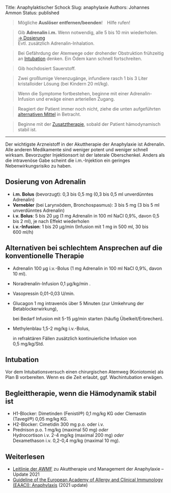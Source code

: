 Title: Anaphylaktischer Schock
Slug: anaphylaxie
Authors: Johannes Ammon
Status: published

> Mögliche <strong>Auslöser entfernen/&ZeroWidthSpace;beenden</strong>!&emsp;Hilfe&nbsp;rufen!

> Gib **Adrenalin i.m.** Wenn notwendig, alle 5 bis 10&nbsp;min wiederholen. [&rarr;&nbsp;Dosierung](#dosis) <br/>
> Evtl. zusätzlich Adrenalin-Inhalation.

> Bei Gefährdung der Atemwege oder drohender Obstruktion frühzeitig an [Intubation](#intubation) denken. Ein Ödem kann schnell fortschreiten.

> Gib hochdosiert Sauerstoff.

> Zwei großlumige Venenzugänge, infundiere rasch 1 bis 3 Liter kristalloider Lösung (bei Kindern 20&nbsp;ml/kg).

> Wenn die Symptome fortbestehen, beginne mit einer Adrenalin-Infusion und erwäge einen arteriellen Zugang.

> Reagiert der Patient immer noch nicht, ziehe die unten aufgeführten [alternativen Mittel](#alternativen) in Betracht.

> Beginne mit der [Zusatztherapie](#zusatz), sobald der Patient hämodynamisch stabil ist.

<hr/>
Der wichtigste Arzneistoff in der Akuttherapie der Anaphylaxie ist Adrenalin. Alle anderen Medikamente sind weniger potent und weniger schnell wirksam. Bevorzugter Injektionsort ist der laterale Oberschenkel. Anders als die intravenöse Gabe scheint die i.m.-Injektion ein geringes Nebenwirkungsrisiko zu haben.

## Dosierung von Adrenalin<span id="dosis"></span>

- **i.m. Bolus** (bevorzugt): 0,3 bis 0,5&nbsp;mg (0,3 bis 0,5&nbsp;ml unverdünntes Adrenalin)
- **Vernebler** (bei Larynxödem, Bronchospasmus): 3 bis 5&nbsp;mg (3 bis 5&nbsp;ml unverdünntes Adrenalin)
- **i.v. Bolus**: 5 bis 20&nbsp;µg (1&nbsp;mg Adrenalin in 100&nbsp;ml NaCl 0,9%, davon 0,5 bis 2&nbsp;ml), je nach Effekt wiederholen
- **i.v.-Infusion**: 1 bis 20&nbsp;µg/min (Infusion mit 1&nbsp;mg in 500&nbsp;ml, 30 bis 600&nbsp;ml/h)

## Alternativen bei schlechtem Ansprechen auf die konventionelle Therapie<span id="alternativen"></span>

- Adrenalin 100&nbsp;µg i.v.-Bolus (1&nbsp;mg Adrenalin in 100&nbsp;ml NaCl 0,9%, davon 10&nbsp;ml).
- Noradrenalin-Infusion <a class="doselink"
    data-substanz="Noradrenalin"
    data-dosierung="0.1">
    0,1&nbsp;µg/kg/min
</a>.
- Vasopressin 0,01-0,03&nbsp;U/min.
- Glucagon 1&nbsp;mg intravenös über 5&nbsp;Minuten (zur Umkehrung der Betablockerwirkung),

    bei Bedarf Infusion mit 5-15&nbsp;µg/min starten (häufig Übelkeit/Erbrechen).

- Methylenblau 1,5-2&nbsp;mg/kg i.v.-Bolus,

    in refraktären Fällen zusätzlich kontinuierliche Infusion von 0,5&nbsp;mg/kg/Std.

## <span id="intubation">Intubation</span>

Vor dem Intubationsversuch einen chirurgischen Atemweg (Koniotomie) als Plan B vorbereiten. Wenn es die Zeit erlaubt, ggf. Wachintubation erwägen.

## Begleittherapie, wenn die Hämodynamik stabil ist<span id="zusatz"></span>

- H1-Blocker: Dimetinden (Fenistil&reg;) 0,1&nbsp;mg/kg KG oder Clemastin (Tavegil&reg;) 0,05&nbsp;mg/kg KG.
- H2-Blocker: Cimetidin 300&nbsp;mg p.o. oder i.v.
- Prednison p.o. 1&nbsp;mg/kg (maximal 50&nbsp;mg) *oder*<br>
  Hydrocortison i.v. 2-4&nbsp;mg/kg (maximal 200&nbsp;mg) *oder*<br>
  Dexamethason i.v. 0,2-0,4&nbsp;mg/kg (maximal 10&nbsp;mg).

## Weiterlesen

- [Leitlinie der AWMF](https://www.ncbi.nlm.nih.gov/pmc/articles/PMC7878028/pdf/15007_2020_Article_4750.pdf "Leitlinie zu Akuttherapie und Management der Anaphylaxie – Update 2021") zu Akuttherapie und Management der Anaphylaxie – Update 2021
- [Guideline of the European Academy of Allergy and Clinical Immunology (EAACI): Anaphylaxis](https://onlinelibrary.wiley.com/doi/10.1111/all.15032) (2021 update)
